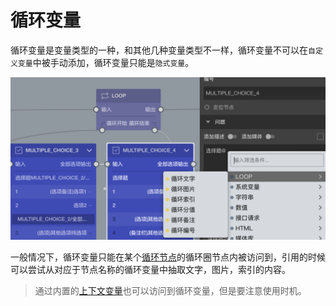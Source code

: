 # 循环变量

循环变量是变量类型的一种，和其他几种变量类型不一样，循环变量不可以在`自定义变量`中被手动添加，循环变量只能是`隐式变量`。

<img src='./images/loop-type.png'>

一般情况下，循环变量只能在某个[循环节点](../nodes/loop.md)的循环圈节点内被访问到，引用的时候可以尝试从对应于节点名称的循环变量中抽取文字，图片，索引的内容。

> 通过内置的[上下文变量](./build-in.md#上下文)也可以访问到循环变量，但是要注意使用时机。

